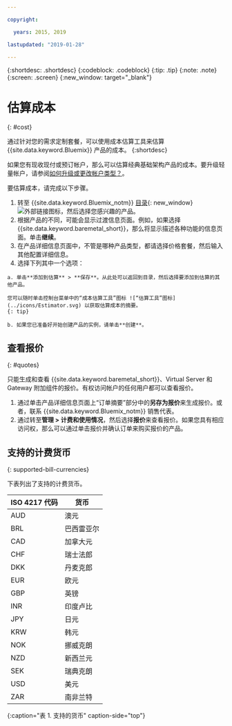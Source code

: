 ```yaml
---

copyright:

  years: 2015, 2019

lastupdated: "2019-01-28"

---
```


{:shortdesc: .shortdesc}
{:codeblock: .codeblock}
{:tip: .tip}
{:note: .note}
{:screen: .screen}
{:new_window: target="_blank"}

# 估算成本
{: #cost}

通过针对您的需求定制套餐，可以使用成本估算工具来估算 {{site.data.keyword.Bluemix}} 产品的成本。
{:shortdesc}

如果您有现收现付或预订帐户，那么可以估算经典基础架构产品的成本。要升级轻量帐户，请参阅[如何升级或更改帐户类型？](/docs/account?topic=account-accountfaqs)。

要估算成本，请完成以下步骤。

  1. 转至 {{site.data.keyword.Bluemix_notm}} [目录](https://cloud.ibm.com/catalog){: new_window} ![外部链接图标](../icons/launch-glyph.svg "外部链接图标")，然后选择您感兴趣的产品。
  2. 根据产品的不同，可能会显示过渡信息页面。例如，如果选择 {{site.data.keyword.baremetal_short}}，那么将显示描述各种功能的信息页面。单击**继续**。
  3. 在产品详细信息页面中，不管是哪种产品类型，都请选择价格套餐，然后输入其他配置详细信息。
  4. 选择下列其中一个选项：

    a. 单击**添加到估算** > **保存**。从此处可以返回到目录，然后选择要添加到估算的其他产品。

    您可以随时单击控制台菜单中的“成本估算工具”图标 ![“估算工具”图标](../icons/Estimator.svg) 以获取估算成本的摘要。
    {: tip}

    b. 如果您已准备好开始创建产品的实例，请单击**创建**。


## 查看报价
{: #quotes}

只能生成和查看 {{site.data.keyword.baremetal_short}}、Virtual Server 和 Gateway 附加组件的报价。有权访问帐户的任何用户都可以查看报价。

  1. 通过单击产品详细信息页面上“订单摘要”部分中的**另存为报价**来生成报价。或者，联系 {{site.data.keyword.Bluemix_notm}} 销售代表。
  2. 通过转至**管理 > 计费和使用情况**，然后选择**报价**来查看报价。如果您具有相应访问权，那么可以通过单击报价并确认订单来购买报价的产品。


## 支持的计费货币
{: supported-bill-currencies}

下表列出了支持的计费货币。

|ISO 4217 代码|货币|
|---------------|----------------------|
|AUD|澳元|
|BRL|	巴西雷亚尔|
|CAD|	加拿大元|
|CHF|	瑞士法郎|
|DKK|	丹麦克郎|
|EUR|	欧元|
|GBP|	英镑|
|INR|	印度卢比|
|JPY|	日元|
|KRW|	韩元|
|NOK|	挪威克朗|
|NZD|	新西兰元|
|SEK|	瑞典克朗|
|USD|美元|
|ZAR|	南非兰特|
{:caption="表 1. 支持的货币" caption-side="top"}
